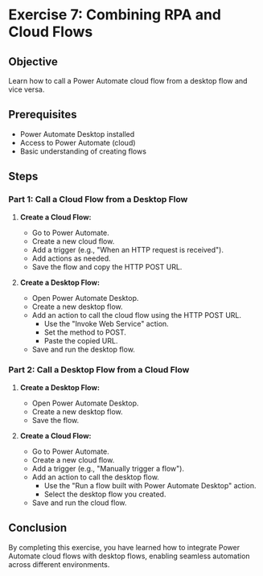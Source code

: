 # Exercise 7: Combining RPA and Cloud Flows

## Objective
Learn how to call a Power Automate cloud flow from a desktop flow and vice versa.

## Prerequisites
- Power Automate Desktop installed
- Access to Power Automate (cloud)
- Basic understanding of creating flows

## Steps

### Part 1: Call a Cloud Flow from a Desktop Flow

1. **Create a Cloud Flow:**
    - Go to Power Automate.
    - Create a new cloud flow.
    - Add a trigger (e.g., "When an HTTP request is received").
    - Add actions as needed.
    - Save the flow and copy the HTTP POST URL.

2. **Create a Desktop Flow:**
    - Open Power Automate Desktop.
    - Create a new desktop flow.
    - Add an action to call the cloud flow using the HTTP POST URL.
      - Use the "Invoke Web Service" action.
      - Set the method to POST.
      - Paste the copied URL.
    - Save and run the desktop flow.

### Part 2: Call a Desktop Flow from a Cloud Flow

1. **Create a Desktop Flow:**
    - Open Power Automate Desktop.
    - Create a new desktop flow.
    - Save the flow.

2. **Create a Cloud Flow:**
    - Go to Power Automate.
    - Create a new cloud flow.
    - Add a trigger (e.g., "Manually trigger a flow").
    - Add an action to call the desktop flow.
      - Use the "Run a flow built with Power Automate Desktop" action.
      - Select the desktop flow you created.
    - Save and run the cloud flow.

## Conclusion
By completing this exercise, you have learned how to integrate Power Automate cloud flows with desktop flows, enabling seamless automation across different environments.
